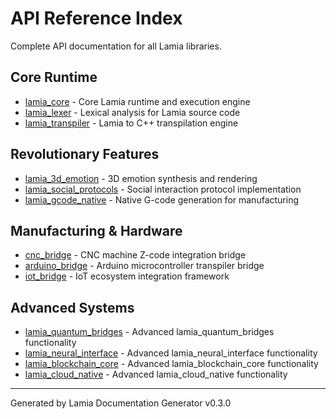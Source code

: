 # API Reference Index

Complete API documentation for all Lamia libraries.

## Core Runtime

- [lamia_core](lamia_core.md) - Core Lamia runtime and execution engine
- [lamia_lexer](lamia_lexer.md) - Lexical analysis for Lamia source code
- [lamia_transpiler](lamia_transpiler.md) - Lamia to C++ transpilation engine

## Revolutionary Features

- [lamia_3d_emotion](lamia_3d_emotion.md) - 3D emotion synthesis and rendering
- [lamia_social_protocols](lamia_social_protocols.md) - Social interaction protocol implementation
- [lamia_gcode_native](lamia_gcode_native.md) - Native G-code generation for manufacturing

## Manufacturing & Hardware

- [cnc_bridge](cnc_bridge.md) - CNC machine Z-code integration bridge
- [arduino_bridge](arduino_bridge.md) - Arduino microcontroller transpiler bridge
- [iot_bridge](iot_bridge.md) - IoT ecosystem integration framework

## Advanced Systems

- [lamia_quantum_bridges](lamia_quantum_bridges.md) - Advanced lamia_quantum_bridges functionality
- [lamia_neural_interface](lamia_neural_interface.md) - Advanced lamia_neural_interface functionality
- [lamia_blockchain_core](lamia_blockchain_core.md) - Advanced lamia_blockchain_core functionality
- [lamia_cloud_native](lamia_cloud_native.md) - Advanced lamia_cloud_native functionality

---

Generated by Lamia Documentation Generator v0.3.0
